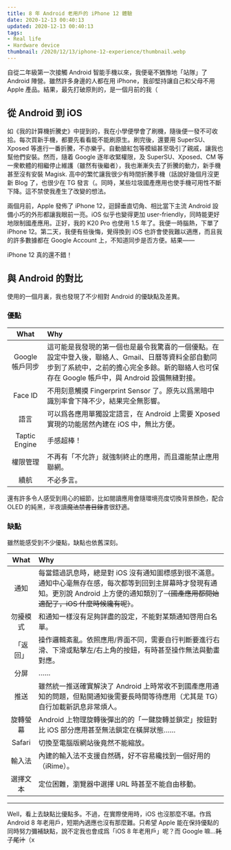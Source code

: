 ```yaml
---
title: 8 年 Android 老用戶的 iPhone 12 體驗
date: 2020-12-13 00:40:13
updated: 2020-12-13 00:40:13
tags:
- Real life
- Hardware device
thumbnail: /2020/12/13/iphone-12-experience/thumbnail.webp
---
```


自從二年級第一次接觸 Android 智能手機以來，我便毫不猶豫地「站隊」了 Android 陣營。雖然許多身邊的人都在用 iPhone，我卻堅持讓自己和父母不用 Apple 產品。結果，最先打破原則的，是一個月前的我（
<!-- more -->

## 從 Android 到 iOS

如《我的計算機折騰史》中提到的，我在小學便學會了刷機，隨後便一發不可收拾。每次買新手機，都要先看看能不能刷原生。刷完後，還要用 SuperSU、Xposed 等進行一番折騰，不亦樂乎。自動搶紅包等模組甚至吸引了親戚，讓我也幫他們安裝。然而，隨着 Google 逐年收緊權限，及 SuperSU、Xposed、CM 等一衆軟體的相繼停止維護（雖然有後繼者），我也漸漸失去了折騰的動力，新手機甚至沒有安裝 Magisk. 高中的繁忙讓我很少有時間折騰手機（話說好幾個月沒更新 Blog 了，也很少在 TG 發言（。同時，某些垃圾國產應用也使手機可用性不斷下降。這不禁使我產生了改變的想法。

兩個月前，Apple 發佈了 iPhone 12，迴歸垂直切角、相比當下主流 Android 設備小巧的外形都讓我眼前一亮。iOS 似乎也變得更加 user-friendly，同時能更好地限制國產應用。正好，我的 K20 Pro 也使用 1.5 年了。我便一時腦熱，下單了 iPhone 12。第二天，我便有些後悔，覺得換到 iOS 也許會使我難以適應，而且我的許多數據都在 Google Account 上，不知道同步是否方便。結果——

iPhone 12 真的還不錯！

## 與 Android 的對比

使用的一個月裏，我也發現了不少相對 Android 的優缺點及差異。

### 優點

|      What       | Why                                                          |
| :-------------: | :----------------------------------------------------------- |
| Google 帳戶同步 | 這可能是我發現的第一個也是最令我驚喜的一個優點。在設定中登入後，聯絡人、Gmail、日曆等資料全部自動同步到了系統中，之前的擔心完全多餘。新的聯絡人也可保存在 Google 帳戶中，與 Android 設備無縫對接。 |
|     Face ID     | 不用刻意觸摸 Fingerprint Sensor 了。原先以爲黑暗中識別率會下降不少，結果完全無影響。 |
|      語言       | 可以爲各應用單獨設定語言，在 Android 上需要 Xposed 實現的功能居然內建在 iOS 中，無比方便。 |
|  Taptic Engine  | 手感超棒！                                                   |
|    權限管理     | 不再有「不允許」就強制終止的應用，而且還能禁止應用聯網。     |
|      續航       | 不必多言。                                                   |

還有許多令人感受到用心的細節，比如閱讀應用會隨環境亮度切換背景顏色，配合 OLED 的純黑，半夜讀~~魔法禁書目錄~~書很舒適。

### 缺點

雖然能感受到不少優點，缺點也依舊深刻。

|   What   | Why                                                          |
| :------: | :----------------------------------------------------------- |
|   通知   | 每當錯過訊息時，總是對 iOS 沒有通知圖標感到很不滿意。通知中心毫無存在感，每次都等到回到主屏幕時才發現有通知。更別說 Android 上方便的通知類別了~~（國產應用都開始適配了，iOS 什麼時候纔有呢）~~。 |
| 勿擾模式 | 和通知一樣沒有足夠詳盡的設定，不能對某類通知啓用白名單。     |
| 「返回」 | 操作邏輯紊亂。依照應用/界面不同，需要自行判斷要進行右滑、下滑或點擊左/右上角的按鈕，有時甚至操作無法與動畫對應。 |
|   分屏   | ……                                                           |
|   推送   | 雖然統一推送確實解決了 Android 上時常收不到國產應用通知的問題，但點開通知後需要長時間等待應用（尤其是 TG）自行加載新訊息非常煩人。 |
| 旋轉螢幕 | Android 上物理旋轉後彈出的的「一鍵旋轉並鎖定」按鈕對比 iOS 部分應用甚至無法鎖定在橫屏狀態…… |
|  Safari  | 切換至電腦版網站後竟然不能縮放。                             |
|  輸入法  | 內建的輸入法不支援自然碼，好不容易纔找到一個好用的（iRime）。 |
| 選擇文本 | 定位困難，瀏覽器中選擇 URL 時甚至不能自由移動。              |

------

Well，看上去缺點比優點多。不過，在實際使用時，iOS 也沒那麼不堪。作爲 Android 8 年老用戶，短期內適應也沒有那麼難。只希望 Apple 能在保持優點的同時努力彌補缺點，說不定我也會成爲「iOS 8 年老用戶」呢？而 Google 嘛…~~耗子尾汁~~（x
